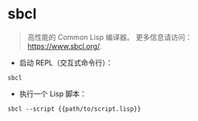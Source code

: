 # sbcl

> 高性能的 Common Lisp 编译器。
> 更多信息请访问：<https://www.sbcl.org/>.

- 启动 REPL（交互式命令行）：

`sbcl`

- 执行一个 Lisp 脚本：

`sbcl --script {{path/to/script.lisp}}`